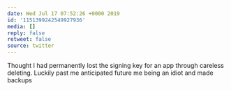 ```yaml
---
date: Wed Jul 17 07:52:26 +0000 2019
id: '1151399242549927936'
media: []
reply: false
retweet: false
source: twitter
---
```


Thought I had permanently lost the signing key for an app through careless deleting. Luckily past me anticipated future me being an idiot and made backups